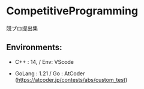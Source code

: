 # CompetitiveProgramming
競プロ提出集

## Environments:
+ C++    : 14,  / Env: VScode
* GoLang : 1.21 / Go : AtCoder (https://atcoder.jp/contests/abs/custom_test)
